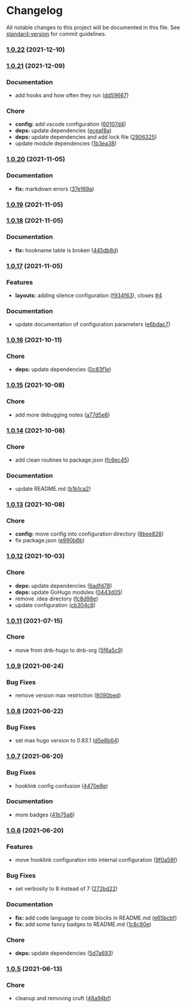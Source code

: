 # Changelog

All notable changes to this project will be documented in this file. See [standard-version](https://github.com/conventional-changelog/standard-version) for commit guidelines.

### [1.0.22](https://github.com/dnb-org/dnb-org-hooks/compare/v1.0.21...v1.0.22) (2021-12-10)

### [1.0.21](https://github.com/dnb-hugo/hooks/compare/v1.0.20...v1.0.21) (2021-12-09)


### Documentation

* add hooks and how often they run ([dd59667](https://github.com/dnb-hugo/hooks/commit/dd596671868f5848f30438ea678b91a292a403c7))


### Chore

* **config:** add vscode configuration ([60107d4](https://github.com/dnb-hugo/hooks/commit/60107d4ed7c39702a48da3c6206710e321bb8fbb))
* **deps:** update dependencies ([eceaf8a](https://github.com/dnb-hugo/hooks/commit/eceaf8ae0ed1af310d1fc4a5ea4b05bd2d7c00b4))
* **deps:** update dependencies and add lock file ([2906325](https://github.com/dnb-hugo/hooks/commit/2906325675227615c07034105f0fd9f5b52c5542))
* update module dependencies ([1b3ea38](https://github.com/dnb-hugo/hooks/commit/1b3ea38e587ca907fa024ed0c4474197317a7eda))

### [1.0.20](https://github.com/dnb-hugo/hooks/compare/v1.0.19...v1.0.20) (2021-11-05)


### Documentation

* **fix:** markdown errors ([37e169a](https://github.com/dnb-hugo/hooks/commit/37e169a05735334ee78df3fc9f81b9ddb4565a3b))

### [1.0.19](https://github.com/dnb-hugo/hooks/compare/v1.0.18...v1.0.19) (2021-11-05)

### [1.0.18](https://github.com/dnb-hugo/hooks/compare/v1.0.17...v1.0.18) (2021-11-05)


### Documentation

* **fix:** hookname table is broken ([445db8d](https://github.com/dnb-hugo/hooks/commit/445db8d40bfe647e344b7a5b271091e744f726c2))

### [1.0.17](https://github.com/dnb-hugo/hooks/compare/v1.0.16...v1.0.17) (2021-11-05)


### Features

* **layouts:** adding silence configuration ([f934f63](https://github.com/dnb-hugo/hooks/commit/f934f635ef2e77d1532cea0fb4d0a6525322ec3a)), closes [#4](https://github.com/dnb-hugo/hooks/issues/4)


### Documentation

* update documentation of configuration parameters ([e6bdac7](https://github.com/dnb-hugo/hooks/commit/e6bdac7f976726a1f02c63df70992c5a28d10422))

### [1.0.16](https://github.com/dnb-hugo/hooks/compare/v1.0.15...v1.0.16) (2021-10-11)


### Chore

* **deps:** update dependencies ([0c83f1e](https://github.com/dnb-hugo/hooks/commit/0c83f1efef9d732e5d75b21d78a7aa8adcfeb0bc))

### [1.0.15](https://github.com/dnb-hugo/hooks/compare/v1.0.14...v1.0.15) (2021-10-08)


### Chore

* add more debugging notes ([a77d5e6](https://github.com/dnb-hugo/hooks/commit/a77d5e63e8f8c7e9ebbe7c1358a819bcd0491b7c))

### [1.0.14](https://github.com/dnb-hugo/hooks/compare/v1.0.13...v1.0.14) (2021-10-08)


### Chore

* add clean routines to package.json ([fc6ec45](https://github.com/dnb-hugo/hooks/commit/fc6ec45e1eb4ab5794958d055c1e9662ca02dbe5))


### Documentation

* update README.md ([b1b1ca2](https://github.com/dnb-hugo/hooks/commit/b1b1ca2591ff80c7e47ac8c66d2acd55deccfa6b))

### [1.0.13](https://github.com/dnb-hugo/hooks/compare/v1.0.12...v1.0.13) (2021-10-08)


### Chore

* **config:** move config into configuration directory ([8bee828](https://github.com/dnb-hugo/hooks/commit/8bee8283b797606ab088be029bf940006de1b686))
* fix package.json ([e990b6b](https://github.com/dnb-hugo/hooks/commit/e990b6bbdec2f262557b10b8f1cef86341db7425))

### [1.0.12](https://github.com/dnb-hugo/hooks/compare/v1.0.11...v1.0.12) (2021-10-03)


### Chore

* **deps:** update dependencies ([6adfd78](https://github.com/dnb-hugo/hooks/commit/6adfd78608392b40af0dc85112fc72b7503a11c5))
* **deps:** update GoHugo modules ([0443d05](https://github.com/dnb-hugo/hooks/commit/0443d050358ce31444230a61f682dfe626e8cf61))
* remove .idea directory ([fc8d98e](https://github.com/dnb-hugo/hooks/commit/fc8d98ec97a96a9cb99836d5fc1269dffc67a6f4))
* update configuration ([cb304c8](https://github.com/dnb-hugo/hooks/commit/cb304c88b8deab5c221862a431216131348fdac0))

### [1.0.11](https://github.com/dnb-hugo/hooks/compare/v1.0.10...v1.0.11) (2021-07-15)


### Chore

* move from dnb-hugo to dnb-org ([5f6a5c9](https://github.com/dnb-hugo/hooks/commit/5f6a5c956d4f4cf7c0a0ba3e16c99f6743e5bc10))

### [1.0.9](https://github.com/dnb-org/hooks/compare/v1.0.8...v1.0.9) (2021-06-24)


### Bug Fixes

* remove version max restriction ([8090bed](https://github.com/dnb-org/hooks/commit/8090bed303e97a4c68d70ab8fa10998880ca0829))

### [1.0.8](https://github.com/dnb-org/hooks/compare/v1.0.7...v1.0.8) (2021-06-22)


### Bug Fixes

* set max hugo version to 0.83.1 ([d5e8b64](https://github.com/dnb-org/hooks/commit/d5e8b646c899b3a89eeab07a89751cb548a719fd))

### [1.0.7](https://github.com/dnb-org/hooks/compare/v1.0.6...v1.0.7) (2021-06-20)


### Bug Fixes

* hooklink config confusion ([4470e8e](https://github.com/dnb-org/hooks/commit/4470e8e7907fc4e079192a6347af737e463c0d9a))


### Documentation

* more badges ([41b75a6](https://github.com/dnb-org/hooks/commit/41b75a6d138b6aac14f0bc7fd5cb6b82bae49973))

### [1.0.6](https://github.com/dnb-org/hooks/compare/v1.0.5...v1.0.6) (2021-06-20)


### Features

* move hooklink configuration into internal configuration ([9f0a58f](https://github.com/dnb-org/hooks/commit/9f0a58f8d7e3d3b13b14ba2d24474c5cdf4cca7b))


### Bug Fixes

* set verbosity to 8 instead of 7 ([272bd22](https://github.com/dnb-org/hooks/commit/272bd2277e111414311cb0bc0c0ee7dabc183d7b))


### Documentation

* **fix:** add code language to code blocks in README.md ([e65bcbf](https://github.com/dnb-org/hooks/commit/e65bcbf24e9747f338a8b9c3e6d9dfac5362cf15))
* **fix:** add some fancy badges to README.md ([1c8c80e](https://github.com/dnb-org/hooks/commit/1c8c80e1dd5d150b3d65e45c64fb250cba2fcd34))


### Chore

* **deps:** update dependencies ([5d7a693](https://github.com/dnb-org/hooks/commit/5d7a6935a4b8e2212af8e050a84162ea15f3b156))

### [1.0.5](https://github.com/dnb-org/hooks/compare/v1.0.4...v1.0.5) (2021-06-13)


### Chore

* cleanup and removing cruft ([48a94bf](https://github.com/dnb-org/hooks/commit/48a94bfdb06dd2bc7f9b93d7750dd6fdcf527d6d))
